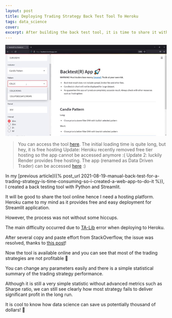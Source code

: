 ```yaml
---
layout: post
title: Deploying Trading Strategy Back Test Tool To Heroku
tags: data_science
cover:
excerpt: After building the back test tool, it is time to share it with others. The tool is free to use and hopefully can show that most trading strategies are not profitable.
---
```


![](/images/blog/streamlit_intro/deploy-heroku.png)

> You can access the tool [here](https://backtestr.herokuapp.com/). The initial loading time is quite long, but hey, it is free hosting Update: Heroku recently removed free tier hosting so the app cannot be accessed anymore :( Update 2: luckily Render provides free hosting. The app (renamed as Data Driven Trader) can be accessed [here](https://data-driven-trader.onrender.com/) :)

In my [previous article]({% post_url 2021-08-19-manual-back-test-for-a-trading-strategy-is-time-consuming-so-i-created-a-web-app-to-do-it %}), I created a back testing tool with Python and Streamlit.

It will be good to share the tool online hence I need a hosting platform. Heroku came to my mind as it provides free and easy deployment for Streamlit application.

However, the process was not without some hiccups.

The main difficulty occurred due to [TA-Lib](https://github.com/mrjbq7/ta-lib) error when deploying to Heroku. 

After several copy and paste effort from StackOverflow, the issue was resolved, thanks to [this post](https://stackoverflow.com/questions/43453953/how-to-install-python-library-in-heroku)!

Now the tool is available online and you can see that most of the trading strategies are not profitable 💸


You can change any parameters easily and there is a simple statistical summary of the trading strategy performance. 

Although it is still a very simple statistic without advanced metrics such as Sharpe ratio, we can still see clearly how most strategy fails to deliver significant profit in the long run.

It is cool to know how data science can save us potentially thousand of dollars! 🚀